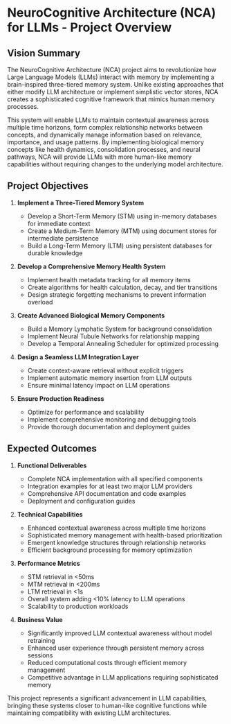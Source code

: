 
# NeuroCognitive Architecture (NCA) for LLMs - Project Overview

## Vision Summary

The NeuroCognitive Architecture (NCA) project aims to revolutionize how Large Language Models (LLMs) interact with memory by implementing a brain-inspired three-tiered memory system. Unlike existing approaches that either modify LLM architecture or implement simplistic vector stores, NCA creates a sophisticated cognitive framework that mimics human memory processes.

This system will enable LLMs to maintain contextual awareness across multiple time horizons, form complex relationship networks between concepts, and dynamically manage information based on relevance, importance, and usage patterns. By implementing biological memory concepts like health dynamics, consolidation processes, and neural pathways, NCA will provide LLMs with more human-like memory capabilities without requiring changes to the underlying model architecture.

## Project Objectives

1. **Implement a Three-Tiered Memory System**
   - Develop a Short-Term Memory (STM) using in-memory databases for immediate context
   - Create a Medium-Term Memory (MTM) using document stores for intermediate persistence
   - Build a Long-Term Memory (LTM) using persistent databases for durable knowledge

2. **Develop a Comprehensive Memory Health System**
   - Implement health metadata tracking for all memory items
   - Create algorithms for health calculation, decay, and tier transitions
   - Design strategic forgetting mechanisms to prevent information overload

3. **Create Advanced Biological Memory Components**
   - Build a Memory Lymphatic System for background consolidation
   - Implement Neural Tubule Networks for relationship mapping
   - Develop a Temporal Annealing Scheduler for optimized processing

4. **Design a Seamless LLM Integration Layer**
   - Create context-aware retrieval without explicit triggers
   - Implement automatic memory insertion from LLM outputs
   - Ensure minimal latency impact on LLM operations

5. **Ensure Production Readiness**
   - Optimize for performance and scalability
   - Implement comprehensive monitoring and debugging tools
   - Provide thorough documentation and deployment guides

## Expected Outcomes

1. **Functional Deliverables**
   - Complete NCA implementation with all specified components
   - Integration examples for at least two major LLM providers
   - Comprehensive API documentation and code examples
   - Deployment and configuration guides

2. **Technical Capabilities**
   - Enhanced contextual awareness across multiple time horizons
   - Sophisticated memory management with health-based prioritization
   - Emergent knowledge structures through relationship networks
   - Efficient background processing for memory optimization

3. **Performance Metrics**
   - STM retrieval in <50ms
   - MTM retrieval in <200ms
   - LTM retrieval in <1s
   - Overall system adding <10% latency to LLM operations
   - Scalability to production workloads

4. **Business Value**
   - Significantly improved LLM contextual awareness without model retraining
   - Enhanced user experience through persistent memory across sessions
   - Reduced computational costs through efficient memory management
   - Competitive advantage in LLM applications requiring sophisticated memory

This project represents a significant advancement in LLM capabilities, bringing these systems closer to human-like cognitive functions while maintaining compatibility with existing LLM architectures.